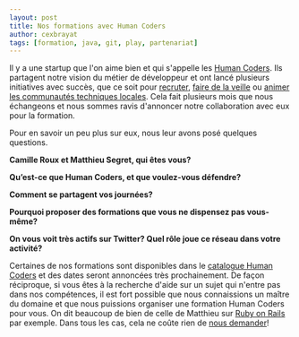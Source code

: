 ```yaml
---
layout: post
title: Nos formations avec Human Coders
author: cexbrayat
tags: [formation, java, git, play, partenariat]
---
```



Il y a une startup que l'on aime bien et qui s'appelle les [Human Coders](http://humancoders.com "Site des Human Coders"). Ils partagent notre vision du métier de développeur et ont lancé plusieurs initiatives avec succès, que ce soit pour [recruter](http://jobs.humancoders.com), [faire de la veille](http://news.humancoders.com/) ou [animer les communautés techniques locales](http://humantalks.com/). Cela fait plusieurs mois que nous échangeons et nous sommes ravis d'annoncer notre collaboration avec eux pour la formation.

Pour en savoir un peu plus sur eux, nous leur avons posé quelques questions.

<strong>Camille Roux et Matthieu Segret, qui êtes vous?</strong>

<strong>Qu’est-ce que Human Coders, et que voulez-vous défendre?</strong>

<strong>Comment se partagent vos journées?</strong>

<strong>Pourquoi proposer des formations que vous ne dispensez pas vous-même?</strong>

<strong>On vous voit très actifs sur Twitter? Quel rôle joue ce réseau dans votre activité?</strong>

Certaines de nos formations sont disponibles dans le [catalogue Human Coders](http://formations.humancoders.com/) et des dates seront annoncées très prochainement. De façon réciproque, si vous êtes à la recherche d'aide sur un sujet qui n'entre pas dans nos compétences, il est fort possible que nous connaissions un maître du domaine et que nous puissions organiser une formation Human Coders pour vous. On dit beaucoup de bien de celle de Matthieu sur [Ruby on Rails](http://formations.humancoders.com/formations/ruby-on-rails) par exemple. Dans tous les cas, cela ne coûte rien de [nous demander](http://ninja-squad.com/contact)!